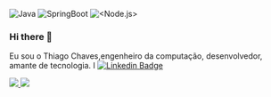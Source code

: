 ![Java](https://img.shields.io/badge/-Java-333333?style=flat&logo=Java&logoColor=007396)
![SpringBoot](https://img.shields.io/badge/-Spring%20Boot-333333?style=flat&logo=spring-boot)
![<Node.js>](https://img.shields.io/badge/-Node.js-333333?style=flat&logo=Node.js&logoColor=#339933)
![<MongoDB>](https://img.shields.io/badge/-MongoDB-333333?style=flat&logo=MongoDB&logoColor=#47A248)
![<PostgreSQL>](https://img.shields.io/badge/-PostgreSQL-333333?style=flat&logo=PostgreSQL&logoColor=#4169E1)
![<MongoDB>](https://img.shields.io/badge/-MongoDB-333333?style=flat&logo=MongoDB&logoColor=007396)
![<MongoDB>](https://img.shields.io/badge/-MongoDB-333333?style=flat&logo=MongoDB&logoColor=007396)


### Hi there 👋

Eu sou o Thiago Chaves,engenheiro da computação, desenvolvedor, amante de tecnologia. I
[![Linkedin Badge](https://img.shields.io/badge/-LinkedIn-blue?style=flat-square&logo=Linkedin&logoColor=white&link=https://www.linkedin.com/in/thiago-chaves)](https://www.linkedin.com/in/thiago-chaves)

<a href="https://wa.me/5521976030304" alt="WhatsApp" target="_blank">

<img src="https://img.shields.io/badge/-WhatsApp-25d366?style=flat-square&labelColor=25d366&logo=whatsapp&logoColor=white&link=https://wa.me/5521976030304"/>

</a>

<a href="mailto:thiago.chaves04@gmail.com" alt="gmail" target="_blank">

<img src="https://img.shields.io/badge/-Gmail-FF0000?style=flat-square&labelColor=FF0000&logo=gmail&logoColor=white&link=mailto:thiago.chaves04@gmail.com" />

</a>
